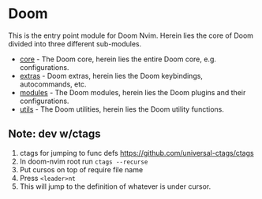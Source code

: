 # Doom

This is the entry point module for Doom Nvim. Herein lies the core of Doom
divided into three different sub-modules.

- [core](./core/README.md) - The Doom core, herein lies the entire Doom core,
    e.g. configurations.
- [extras](./extras/README.md) - Doom extras, herein lies the Doom keybindings,
    autocommands, etc.
- [modules](./modules/README.md) - The Doom modules, herein lies the Doom plugins
    and their configurations.
- [utils](./utils/README.md) - The Doom utilities, herein lies the Doom utility
    functions.

## Note: dev w/ctags

1. ctags for jumping to func defs
    https://github.com/universal-ctags/ctags
2. In doom-nvim root run `ctags --recurse`
3. Put cursos on top of require file name
4. Press `<leader>nt`
5. This will jump to the definition of whatever is under cursor.


